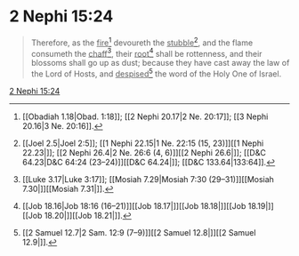 # 2 Nephi 15:24

> Therefore, as the <u>fire</u>[^a] devoureth the <u>stubble</u>[^b], and the flame consumeth the <u>chaff</u>[^c], their <u>root</u>[^d] shall be rottenness, and their blossoms shall go up as dust; because they have cast away the law of the Lord of Hosts, and <u>despised</u>[^e] the word of the Holy One of Israel.

[2 Nephi 15:24](https://www.churchofjesuschrist.org/study/scriptures/bofm/2-ne/15?lang=eng&id=p24#p24)


[^a]: [[Obadiah 1.18|Obad. 1:18]]; [[2 Nephi 20.17|2 Ne. 20:17]]; [[3 Nephi 20.16|3 Ne. 20:16]].  
[^b]: [[Joel 2.5|Joel 2:5]]; [[1 Nephi 22.15|1 Ne. 22:15 (15, 23)]][[1 Nephi 22.23|]]; [[2 Nephi 26.4|2 Ne. 26:6 (4, 6)]][[2 Nephi 26.6|]]; [[D&C 64.23|D&C 64:24 (23–24)]][[D&C 64.24|]]; [[D&C 133.64|133:64]].  
[^c]: [[Luke 3.17|Luke 3:17]]; [[Mosiah 7.29|Mosiah 7:30 (29–31)]][[Mosiah 7.30|]][[Mosiah 7.31|]].  
[^d]: [[Job 18.16|Job 18:16 (16–21)]][[Job 18.17|]][[Job 18.18|]][[Job 18.19|]][[Job 18.20|]][[Job 18.21|]].  
[^e]: [[2 Samuel 12.7|2 Sam. 12:9 (7–9)]][[2 Samuel 12.8|]][[2 Samuel 12.9|]].  
